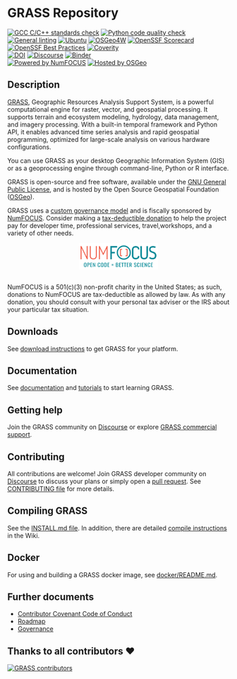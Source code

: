 # GRASS Repository

[![GCC C/C++ standards check](https://github.com/OSGeo/grass/workflows/GCC%20C/C++%20standards%20check/badge.svg)](https://github.com/OSGeo/grass/actions?query=workflow%3A%22GCC+C%2FC%2B%2B+standards+check%22)
[![Python code quality check](https://github.com/OSGeo/grass/workflows/Python%20code%20quality%20check/badge.svg)](https://github.com/OSGeo/grass/actions?query=workflow%3A%22Python+code+quality+check%22)
[![General linting](https://github.com/OSGeo/grass/workflows/General%20linting/badge.svg)](https://github.com/OSGeo/grass/actions?query=workflow%3A%22General+linting%22)
[![Ubuntu](https://github.com/OSGeo/grass/workflows/Ubuntu/badge.svg)](https://github.com/OSGeo/grass/actions?query=workflow%3AUbuntu)
[![OSGeo4W](https://github.com/OSGeo/grass/workflows/OSGeo4W/badge.svg)](https://github.com/OSGeo/grass/actions?query=workflow%3AOSGeo4W)
[![OpenSSF Scorecard](https://api.securityscorecards.dev/projects/github.com/OSGeo/grass/badge)](https://securityscorecards.dev/viewer/?uri=github.com/OSGeo/grass)
[![OpenSSF Best Practices](https://www.bestpractices.dev/projects/2470/badge)](https://www.bestpractices.dev/projects/2470)
[![Coverity](https://scan.coverity.com/projects/1038/badge.svg)](https://scan.coverity.com/projects/grass)  
[![DOI](https://zenodo.org/badge/DOI/10.5281/zenodo.5176030.svg)](https://doi.org/10.5281/zenodo.5176030)
[![Discourse](https://img.shields.io/badge/discourse-forum-blue?logo=discourse)](https://discourse.osgeo.org/c/grass/62)
[![Binder](https://mybinder.org/badge_logo.svg)](https://mybinder.org/v2/gh/OSGeo/grass/main?labpath=doc%2Fexamples%2Fnotebooks%2Fjupyter_example.ipynb)  
[![Powered by NumFOCUS](https://img.shields.io/badge/powered%20by-NumFOCUS-orange.svg?style=flat&colorA=E1523D&colorB=007D8A)](http://numfocus.org)
[![Hosted by OSGeo](https://img.shields.io/badge/hosted%20by-OSGeo-4cb05b.svg?style=flat&labelColor=00393f)](https://www.osgeo.org/)

## Description

[GRASS](https://grass.osgeo.org/), Geographic Resources Analysis Support System,
is a powerful computational engine for raster, vector, and geospatial processing.
It supports terrain and ecosystem modeling, hydrology, data management,
and imagery processing. With a built-in temporal framework and Python API,
it enables advanced time series analysis and rapid geospatial programming,
optimized for large-scale analysis on various hardware configurations.

You can use GRASS as your desktop Geographic Information System (GIS)
or as a geoprocessing engine through command-line, Python or R interface.

GRASS is open-source and free software, available under the [GNU General Public License](https://www.gnu.org/licenses/#GPL),
and is hosted by the Open Source Geospatial Foundation ([OSGeo](https://www.osgeo.org/)).

[//]: # (numfocus-fiscal-sponsor-attribution)

GRASS uses a [custom governance model](./GOVERNANCE.md)
and is fiscally sponsored by [NumFOCUS](https://numfocus.org/). Consider making
a [tax-deductible donation](https://numfocus.org/donate-to-grass) to help the project
pay for developer time, professional services, travel,workshops,
and a variety of other needs.

<!-- markdownlint-disable MD033 -->
<div align="center">
  <a href="https://numfocus.org/donate-to-grass">
    <img height="60px"
         alt="NumFOCUS logo",
         src="https://raw.githubusercontent.com/numfocus/templates/master/images/numfocus-logo.png"
         align="center">
  </a>
</div>
<br>

NumFOCUS is a 501(c)(3) non-profit charity in the United States;
as such, donations to NumFOCUS are tax-deductible as allowed by law.
As with any donation, you should consult with your personal tax adviser or
the IRS about your particular tax situation.

## Downloads

See [download instructions](https://grass.osgeo.org/download/)
to get GRASS for your platform.

## Documentation

See [documentation](https://grass.osgeo.org/grass-devel/manuals/index.html) and
[tutorials](https://grass.osgeo.org/grass-devel/manuals/tutorials/index.html)
to start learning GRASS.

## Getting help

Join the GRASS community on [Discourse](https://discourse.osgeo.org/c/grass/grass-user/70)
or explore [GRASS commercial support](https://grass.osgeo.org/support/commercial/).

## Contributing

All contributions are welcome! Join GRASS developer community on [Discourse](https://discourse.osgeo.org/c/grass/developer/61)
to discuss your plans or simply open
a [pull request](https://github.com/OSGeo/grass/pulls).
See [CONTRIBUTING file](CONTRIBUTING.md) for more details.

## Compiling GRASS

See the [INSTALL.md file](INSTALL.md). In addition, there are
detailed [compile instructions](https://grasswiki.osgeo.org/wiki/Compile_and_Install)
in the Wiki.

## Docker

For using and building a GRASS docker image, see [docker/README.md](docker/README.md).

## Further documents

- [Contributor Covenant Code of Conduct](CODE_OF_CONDUCT.md)
- [Roadmap](https://grass.osgeo.org/about/roadmap/)
- [Governance](https://grass.osgeo.org/about/governance/)

## Thanks to all contributors ❤

[![GRASS contributors](https://contrib.rocks/image?repo=OSGeo/grass "GRASS contributors")](https://github.com/OSGeo/grass/graphs/contributors)
